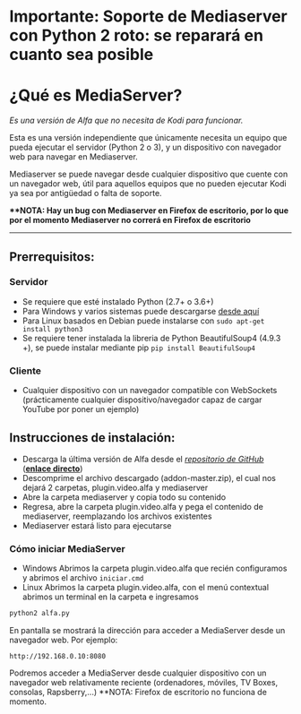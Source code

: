 ﻿# __Importante: Soporte de Mediaserver con Python 2 roto: se reparará en cuanto sea posible__
# ¿Qué es MediaServer?
*Es una versión de Alfa que no necesita de Kodi para funcionar.*

Esta es una versión independiente que únicamente necesita un equipo que pueda ejecutar el servidor (Python 2 o 3), y un dispositivo con navegador web para navegar en Mediaserver.

Mediaserver se puede navegar desde cualquier dispositivo que cuente con un navegador web, útil para aquellos equipos que no pueden ejecutar Kodi ya sea por antigüedad o falta de soporte.

__**NOTA: Hay un bug con Mediaserver en Firefox de escritorio, por lo que por el momento Mediaserver no correrá en Firefox de escritorio__

------------

## Prerrequisitos:
### Servidor
- Se requiere que esté instalado Python (2.7+ o 3.6+)
- Para Windows y varios sistemas puede descargarse [desde aquí](https://www.python.org/downloads/release/python-2718/ "desde aquí")
- Para Linux basados en Debian puede instalarse con `sudo apt-get install python3`
- Se requiere tener instalada la libreria de Python BeautifulSoup4 (4.9.3 +), se puede instalar mediante pip `pip install BeautifulSoup4`


### Cliente
- Cualquier dispositivo con un navegador compatible con WebSockets (prácticamente cualquier dispositivo/navegador capaz de cargar YouTube por poner un ejemplo)

## Instrucciones de instalación:
- Descarga la última versión de Alfa desde el [*repositorio de GitHub*](https://github.com/alfa-addon/addon "*repositorio de GitHub*") ([__enlace directo__](https://github.com/alfa-addon/addon/archive/refs/heads/master.zip "__enlace directo__"))
- Descomprime el archivo descargado (addon-master.zip), el cual nos dejará 2 carpetas, plugin.video.alfa y mediaserver
- Abre la carpeta mediaserver y copia todo su contenido
- Regresa, abre la carpeta plugin.video.alfa y pega el contenido de mediaserver, reemplazando los archivos existentes
- Mediaserver estará listo para ejecutarse

### Cómo iniciar MediaServer
- Windows
Abrimos la carpeta plugin.video.alfa que recién configuramos y abrimos el archivo `iniciar.cmd`
- Linux
Abrimos la carpeta plugin.video.alfa, con el menú contextual abrimos un terminal en la carpeta e ingresamos
```python
python2 alfa.py
```

En pantalla se mostrará la dirección para acceder a MediaServer desde un navegador web. Por ejemplo:

`http://192.168.0.10:8080`

Podremos acceder a MediaServer desde cualquier dispositivo con un navegador web relativamente reciente (ordenadores, móviles, TV Boxes, consolas, Rapsberry,...)
**NOTA: Firefox de escritorio no funciona de momento.

